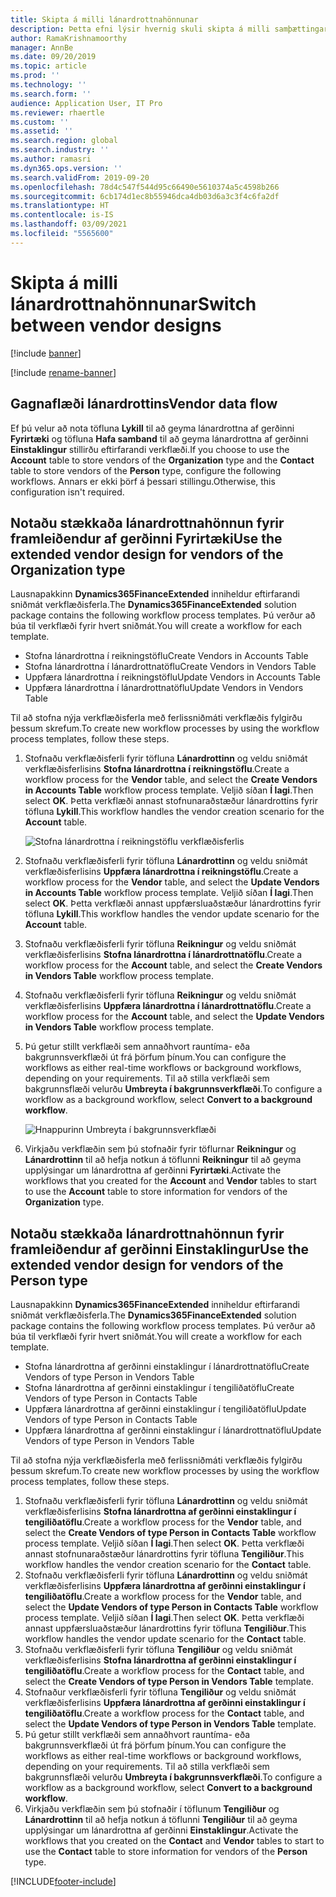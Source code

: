 ```yaml
---
title: Skipta á milli lánardrottnahönnunar
description: Þetta efni lýsir hvernig skuli skipta á milli samþættingar lánardrottnagagna milli forrita Finance and Operations og Dataverse.
author: RamaKrishnamoorthy
manager: AnnBe
ms.date: 09/20/2019
ms.topic: article
ms.prod: ''
ms.technology: ''
ms.search.form: ''
audience: Application User, IT Pro
ms.reviewer: rhaertle
ms.custom: ''
ms.assetid: ''
ms.search.region: global
ms.search.industry: ''
ms.author: ramasri
ms.dyn365.ops.version: ''
ms.search.validFrom: 2019-09-20
ms.openlocfilehash: 78d4c547f544d95c66490e5610374a5c4598b266
ms.sourcegitcommit: 6cb174d1ec8b55946dca4db03d6a3c3f4c6fa2df
ms.translationtype: HT
ms.contentlocale: is-IS
ms.lasthandoff: 03/09/2021
ms.locfileid: "5565600"
---
```

# <a name="switch-between-vendor-designs"></a><span data-ttu-id="24c68-103">Skipta á milli lánardrottnahönnunar</span><span class="sxs-lookup"><span data-stu-id="24c68-103">Switch between vendor designs</span></span>

[!include [banner](../../includes/banner.md)]

[!include [rename-banner](~/includes/cc-data-platform-banner.md)]



## <a name="vendor-data-flow"></a><span data-ttu-id="24c68-104">Gagnaflæði lánardrottins</span><span class="sxs-lookup"><span data-stu-id="24c68-104">Vendor data flow</span></span> 

<span data-ttu-id="24c68-105">Ef þú velur að nota töfluna **Lykill** til að geyma lánardrottna af gerðinni **Fyrirtæki** og töfluna **Hafa samband** til að geyma lánardrottna af gerðinni **Einstaklingur** stillirðu eftirfarandi verkflæði.</span><span class="sxs-lookup"><span data-stu-id="24c68-105">If you choose to use the **Account** table to store vendors of the **Organization** type and the **Contact** table to store vendors of the **Person** type, configure the following workflows.</span></span> <span data-ttu-id="24c68-106">Annars er ekki þörf á þessari stillingu.</span><span class="sxs-lookup"><span data-stu-id="24c68-106">Otherwise, this configuration isn't required.</span></span>

## <a name="use-the-extended-vendor-design-for-vendors-of-the-organization-type"></a><span data-ttu-id="24c68-107">Notaðu stækkaða lánardrottnahönnun fyrir framleiðendur af gerðinni Fyrirtæki</span><span class="sxs-lookup"><span data-stu-id="24c68-107">Use the extended vendor design for vendors of the Organization type</span></span>

<span data-ttu-id="24c68-108">Lausnapakkinn **Dynamics365FinanceExtended** inniheldur eftirfarandi sniðmát verkflæðisferla.</span><span class="sxs-lookup"><span data-stu-id="24c68-108">The **Dynamics365FinanceExtended** solution package contains the following workflow process templates.</span></span> <span data-ttu-id="24c68-109">Þú verður að búa til verkflæði fyrir hvert sniðmát.</span><span class="sxs-lookup"><span data-stu-id="24c68-109">You will create a workflow for each template.</span></span>

+ <span data-ttu-id="24c68-110">Stofna lánardrottna í reikningstöflu</span><span class="sxs-lookup"><span data-stu-id="24c68-110">Create Vendors in Accounts Table</span></span>
+ <span data-ttu-id="24c68-111">Stofna lánardrottna í lánardrottnatöflu</span><span class="sxs-lookup"><span data-stu-id="24c68-111">Create Vendors in Vendors Table</span></span>
+ <span data-ttu-id="24c68-112">Uppfæra lánardrottna í reikningstöflu</span><span class="sxs-lookup"><span data-stu-id="24c68-112">Update Vendors in Accounts Table</span></span>
+ <span data-ttu-id="24c68-113">Uppfæra lánardrottna í lánardrottnatöflu</span><span class="sxs-lookup"><span data-stu-id="24c68-113">Update Vendors in Vendors Table</span></span>

<span data-ttu-id="24c68-114">Til að stofna nýja verkflæðisferla með ferlissniðmáti verkflæðis fylgirðu þessum skrefum.</span><span class="sxs-lookup"><span data-stu-id="24c68-114">To create new workflow processes by using the workflow process templates, follow these steps.</span></span>

1. <span data-ttu-id="24c68-115">Stofnaðu verkflæðisferli fyrir töfluna **Lánardrottinn** og veldu sniðmát verkflæðisferlisins **Stofna lánardrottna í reikningstöflu**.</span><span class="sxs-lookup"><span data-stu-id="24c68-115">Create a workflow process for the **Vendor** table, and select the **Create Vendors in Accounts Table** workflow process template.</span></span> <span data-ttu-id="24c68-116">Veljið síðan **Í lagi**.</span><span class="sxs-lookup"><span data-stu-id="24c68-116">Then select **OK**.</span></span> <span data-ttu-id="24c68-117">Þetta verkflæði annast stofnunaraðstæður lánardrottins fyrir töfluna **Lykill**.</span><span class="sxs-lookup"><span data-stu-id="24c68-117">This workflow handles the vendor creation scenario for the **Account** table.</span></span>

    ![Stofna lánardrottna í reikningstöflu verkflæðisferlis](media/create_process.png)

2. <span data-ttu-id="24c68-119">Stofnaðu verkflæðisferli fyrir töfluna **Lánardrottinn** og veldu sniðmát verkflæðisferlisins **Uppfæra lánardrottna í reikningstöflu**.</span><span class="sxs-lookup"><span data-stu-id="24c68-119">Create a workflow process for the **Vendor** table, and select the **Update Vendors in Accounts Table** workflow process template.</span></span> <span data-ttu-id="24c68-120">Veljið síðan **Í lagi**.</span><span class="sxs-lookup"><span data-stu-id="24c68-120">Then select **OK**.</span></span> <span data-ttu-id="24c68-121">Þetta verkflæði annast uppfærsluaðstæður lánardrottins fyrir töfluna **Lykill**.</span><span class="sxs-lookup"><span data-stu-id="24c68-121">This workflow handles the vendor update scenario for the **Account** table.</span></span>
3. <span data-ttu-id="24c68-122">Stofnaðu verkflæðisferli fyrir töfluna **Reikningur** og veldu sniðmát verkflæðisferlisins **Stofna lánardrottna í lánardrottnatöflu**.</span><span class="sxs-lookup"><span data-stu-id="24c68-122">Create a workflow process for the **Account** table, and select the **Create Vendors in Vendors Table** workflow process template.</span></span>
4. <span data-ttu-id="24c68-123">Stofnaðu verkflæðisferli fyrir töfluna **Reikningur** og veldu sniðmát verkflæðisferlisins **Uppfæra lánardrottna í lánardrottnatöflu**.</span><span class="sxs-lookup"><span data-stu-id="24c68-123">Create a workflow process for the **Account** table, and select the **Update Vendors in Vendors Table** workflow process template.</span></span>
5. <span data-ttu-id="24c68-124">Þú getur stillt verkflæði sem annaðhvort rauntíma- eða bakgrunnsverkflæði út frá þörfum þínum.</span><span class="sxs-lookup"><span data-stu-id="24c68-124">You can configure the workflows as either real-time workflows or background workflows, depending on your requirements.</span></span> <span data-ttu-id="24c68-125">Til að stilla verkflæði sem bakgrunnsflæði velurðu **Umbreyta í bakgrunnsverkflæði**.</span><span class="sxs-lookup"><span data-stu-id="24c68-125">To configure a workflow as a background workflow, select **Convert to a background workflow**.</span></span>

    ![Hnappurinn Umbreyta í bakgrunnsverkflæði](media/background_workflow.png)

6. <span data-ttu-id="24c68-127">Virkjaðu verkflæðin sem þú stofnaðir fyrir töflurnar **Reikningur** og **Lánardrottinn** til að hefja notkun á töflunni **Reikningur** til að geyma upplýsingar um lánardrottna af gerðinni **Fyrirtæki**.</span><span class="sxs-lookup"><span data-stu-id="24c68-127">Activate the workflows that you created for the **Account** and **Vendor** tables to start to use the **Account** table to store information for vendors of the **Organization** type.</span></span>

## <a name="use-the-extended-vendor-design-for-vendors-of-the-person-type"></a><span data-ttu-id="24c68-128">Notaðu stækkaða lánardrottnahönnun fyrir framleiðendur af gerðinni Einstaklingur</span><span class="sxs-lookup"><span data-stu-id="24c68-128">Use the extended vendor design for vendors of the Person type</span></span>

<span data-ttu-id="24c68-129">Lausnapakkinn **Dynamics365FinanceExtended** inniheldur eftirfarandi sniðmát verkflæðisferla.</span><span class="sxs-lookup"><span data-stu-id="24c68-129">The **Dynamics365FinanceExtended** solution package contains the following workflow process templates.</span></span> <span data-ttu-id="24c68-130">Þú verður að búa til verkflæði fyrir hvert sniðmát.</span><span class="sxs-lookup"><span data-stu-id="24c68-130">You will create a workflow for each template.</span></span>

+ <span data-ttu-id="24c68-131">Stofna lánardrottna af gerðinni einstaklingur í lánardrottnatöflu</span><span class="sxs-lookup"><span data-stu-id="24c68-131">Create Vendors of type Person in Vendors Table</span></span>
+ <span data-ttu-id="24c68-132">Stofna lánardrottna af gerðinni einstaklingur í tengiliðatöflu</span><span class="sxs-lookup"><span data-stu-id="24c68-132">Create Vendors of type Person in Contacts Table</span></span>
+ <span data-ttu-id="24c68-133">Uppfæra lánardrottna af gerðinni einstaklingur í tengiliðatöflu</span><span class="sxs-lookup"><span data-stu-id="24c68-133">Update Vendors of type Person in Contacts Table</span></span>
+ <span data-ttu-id="24c68-134">Uppfæra lánardrottna af gerðinni einstaklingur í lánardrottnatöflu</span><span class="sxs-lookup"><span data-stu-id="24c68-134">Update Vendors of type Person in Vendors Table</span></span>

<span data-ttu-id="24c68-135">Til að stofna nýja verkflæðisferla með ferlissniðmáti verkflæðis fylgirðu þessum skrefum.</span><span class="sxs-lookup"><span data-stu-id="24c68-135">To create new workflow processes by using the workflow process templates, follow these steps.</span></span>

1. <span data-ttu-id="24c68-136">Stofnaðu verkflæðisferli fyrir töfluna **Lánardrottinn** og veldu sniðmát verkflæðisferlisins **Stofna lánardrottna af gerðinni einstaklingur í tengiliðatöflu**.</span><span class="sxs-lookup"><span data-stu-id="24c68-136">Create a workflow process for the **Vendor** table, and select the **Create Vendors of type Person in Contacts Table** workflow process template.</span></span> <span data-ttu-id="24c68-137">Veljið síðan **Í lagi**.</span><span class="sxs-lookup"><span data-stu-id="24c68-137">Then select **OK**.</span></span> <span data-ttu-id="24c68-138">Þetta verkflæði annast stofnunaraðstæður lánardrottins fyrir töfluna **Tengiliður**.</span><span class="sxs-lookup"><span data-stu-id="24c68-138">This workflow handles the vendor creation scenario for the **Contact** table.</span></span>
2. <span data-ttu-id="24c68-139">Stofnaðu verkflæðisferli fyrir töfluna **Lánardrottinn** og veldu sniðmát verkflæðisferlisins **Uppfæra lánardrottna af gerðinni einstaklingur í tengiliðatöflu**.</span><span class="sxs-lookup"><span data-stu-id="24c68-139">Create a workflow process for the **Vendor** table, and select the **Update Vendors of type Person in Contacts Table** workflow process template.</span></span> <span data-ttu-id="24c68-140">Veljið síðan **Í lagi**.</span><span class="sxs-lookup"><span data-stu-id="24c68-140">Then select **OK**.</span></span> <span data-ttu-id="24c68-141">Þetta verkflæði annast uppfærsluaðstæður lánardrottins fyrir töfluna **Tengiliður**.</span><span class="sxs-lookup"><span data-stu-id="24c68-141">This workflow handles the vendor update scenario for the **Contact** table.</span></span>
3. <span data-ttu-id="24c68-142">Stofnaðu verkflæðisferli fyrir töfluna **Tengiliður** og veldu sniðmát verkflæðisferlisins **Stofna lánardrottna af gerðinni einstaklingur í tengiliðatöflu**.</span><span class="sxs-lookup"><span data-stu-id="24c68-142">Create a workflow process for the **Contact** table, and select the **Create Vendors of type Person in Vendors Table** template.</span></span>
4. <span data-ttu-id="24c68-143">Stofnaður verkflæðisferli fyrir töfluna **Tengiliður** og veldu sniðmát verkflæðisferlisins **Uppfæra lánardrottna af gerðinni einstaklingur í tengiliðatöflu**.</span><span class="sxs-lookup"><span data-stu-id="24c68-143">Create a workflow process for the **Contact** table, and select the **Update Vendors of type Person in Vendors Table** template.</span></span>
5. <span data-ttu-id="24c68-144">Þú getur stillt verkflæði sem annaðhvort rauntíma- eða bakgrunnsverkflæði út frá þörfum þínum.</span><span class="sxs-lookup"><span data-stu-id="24c68-144">You can configure the workflows as either real-time workflows or background workflows, depending on your requirements.</span></span> <span data-ttu-id="24c68-145">Til að stilla verkflæði sem bakgrunnsflæði velurðu **Umbreyta í bakgrunnsverkflæði**.</span><span class="sxs-lookup"><span data-stu-id="24c68-145">To configure a workflow as a background workflow, select **Convert to a background workflow**.</span></span>
6. <span data-ttu-id="24c68-146">Virkjaðu verkflæðin sem þú stofnaðir í töflunum **Tengiliður** og **Lánardrottinn** til að hefja notkun á töflunni **Tengiliður** til að geyma upplýsingar um lánardrottna af gerðinni **Einstaklingur**.</span><span class="sxs-lookup"><span data-stu-id="24c68-146">Activate the workflows that you created on the **Contact** and **Vendor** tables to start to use the **Contact** table to store information for vendors of the **Person** type.</span></span>


[!INCLUDE[footer-include](../../../../includes/footer-banner.md)]